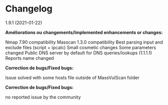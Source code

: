 # Changelog
1.9.1 (2021-01-22)

**Améliorations ou changements/Implemented enhancements or changes:**

Nmap 7.90 compatibility
Masscan 1.3.0 compatibility
Best parsing input and exclude files (script + ipcalc)
Small cosmetic changes
Some parameters changed
Public DNS server by default for DNS queries/lookups (1.1.1.1)
Reports name changed

**Correction de bugs/Fixed bugs:**

Issue solved with some hosts file outside of MassVulScan folder

**Correction de bugs/Fixed bugs:**

no reported issue by the community
